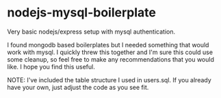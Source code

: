 nodejs-mysql-boilerplate
========================

Very basic nodejs/express setup with mysql authentication.

I found mongodb based boilerplates but I needed something that would work with mysql. I quickly threw this together and I'm sure this could use some cleanup, so feel free to make any recommendations that you would like.  I hope you find this useful.

NOTE: I've included the table structure I used in users.sql.  If you already have your own, just adjust the code as you see fit.
